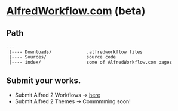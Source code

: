 [AlfredWorkflow.com](http://AlfredWorkflow.com) (beta)
====

## Path

    --- 
     |---- Downloads/             .alfredworkflow files    
     |---- Sources/               source code                 
     |---- index/                 some of AlfredWorkflow.com pages

## Submit your works.

* Submit Alfred 2 Workflows -> [here](http://www.alfredworkflow.com/submit-alfred-workflow/)
* Submit Alfred 2 Themes -> Commmming soon!